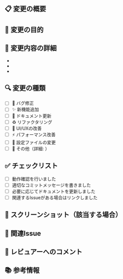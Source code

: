## 📋 変更の概要
<!-- このPRで何を変更したか簡潔に説明してください -->

## 🎯 変更の目的
<!-- なぜこの変更が必要なのか説明してください -->

## 📝 変更内容の詳細
<!-- 具体的に何をどのように変更したか箇条書きで記載してください -->
- 
- 
- 

## 🔍 変更の種類
<!-- 該当するものにチェックを入れてください -->
- [ ] 🐛 バグ修正
- [ ] ✨ 新機能追加
- [ ] 📝 ドキュメント更新
- [ ] ♻️ リファクタリング
- [ ] 🎨 UI/UXの改善
- [ ] ⚡ パフォーマンス改善
- [ ] 🔧 設定ファイルの変更
- [ ] 🚨 その他（詳細: ）

## ✅ チェックリスト
<!-- 作業完了後、該当する項目にチェックを入れてください -->
- [ ] 動作確認を行いました
- [ ] 適切なコミットメッセージを書きました
- [ ] 必要に応じてドキュメントを更新しました
- [ ] 関連するIssueがある場合はリンクしました

## 📸 スクリーンショット（該当する場合）
<!-- UIの変更がある場合は、変更前後のスクリーンショットを貼ってください -->

## 🔗 関連Issue
<!-- 関連するIssueがある場合は、#番号 で記載してください -->
<!-- 例: Fixes #123 -->

## 💭 レビュアーへのコメント
<!-- レビュアーに特に確認してほしい点があれば記載してください -->

## 📚 参考情報
<!-- 参考にした記事やドキュメントがあればリンクを貼ってください -->